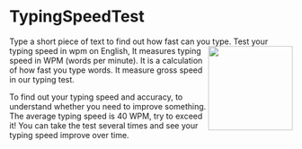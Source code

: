# TypingSpeedTest
Type a short piece of text to find out how fast can you type. Test your typing speed in wpm on English,
<img src="http://www.realsocialsignals.co/wp-content/uploads/2017/09/slide-2-image-2.gif" width="150px" align="right"/>
It measures typing speed in WPM (words per minute). 
It is a calculation of how fast you type words. 
It measure gross speed in our typing test.

To find out your typing speed and accuracy, to understand whether you need to improve something.
The average typing speed is 40 WPM, try to exceed it! 
You can take the test several times and see your typing speed improve over time.
